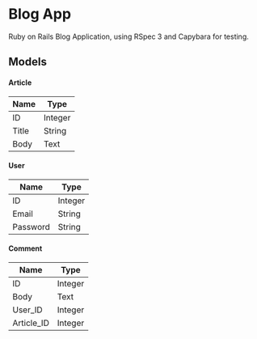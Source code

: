# Blog App

Ruby on Rails Blog Application, using RSpec 3 and Capybara for testing.



## Models

#### Article

| Name     | Type    |
|----------|---------|
| ID       | Integer |
| Title    | String  |
| Body     | Text    |

#### User

| Name     | Type    |
|----------|---------|
| ID       | Integer |
| Email    | String  |
| Password | String  |

#### Comment

| Name         | Type       |
|--------------|------------|
| ID           | Integer    |
| Body         | Text       |
| User_ID      | Integer    |
| Article_ID   | Integer    |
